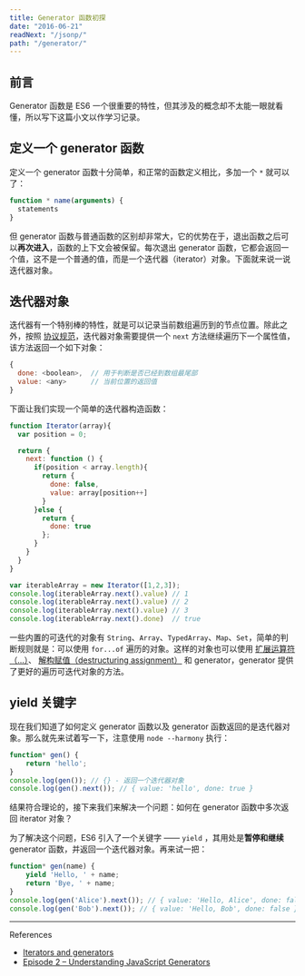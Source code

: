 ```yaml
---
title: Generator 函数初探
date: "2016-06-21"
readNext: "/jsonp/"
path: "/generator/"
---
```


## 前言
Generator 函数是 ES6 一个很重要的特性，但其涉及的概念却不太能一眼就看懂，所以写下这篇小文以作学习记录。

## 定义一个 generator 函数
定义一个 generator 函数十分简单，和正常的函数定义相比，多加一个 `*` 就可以了：
```js
function * name(arguments) {
  statements
}
```
但 generator 函数与普通函数的区别却非常大，它的优势在于，退出函数之后可以**再次进入**，函数的上下文会被保留。每次退出 generator 函数，它都会返回一个值，这不是一个普通的值，而是一个迭代器（iterator）对象。下面就来说一说迭代器对象。

##  迭代器对象

迭代器有一个特别棒的特性，就是可以记录当前数组遍历到的节点位置。除此之外，按照 [协议规范](https://developer.mozilla.org/en-US/docs/Web/JavaScript/Reference/Iteration_protocols)，迭代器对象需要提供一个 `next` 方法继续遍历下一个属性值，该方法返回一个如下对象：

```js
{
  done: <boolean>,  // 用于判断是否已经到数组最尾部
  value: <any>      // 当前位置的返回值
}

```

下面让我们实现一个简单的迭代器构造函数：
```js
function Iterator(array){
  var position = 0;

  return {
    next: function () {
      if(position < array.length){
        return {
          done: false,
          value: array[position++]
        }
      }else {
        return {
          done: true
        };
      }
    }
  }
}

var iterableArray = new Iterator([1,2,3]);
console.log(iterableArray.next().value) // 1
console.log(iterableArray.next().value) // 2
console.log(iterableArray.next().value) // 3
console.log(iterableArray.next().done)  // true
```
一些内置的可迭代的对象有 `String`、`Array`、`TypedArray`、`Map`、`Set`，简单的判断规则就是：可以使用 `for...of` 遍历的对象。这样的对象也可以使用 [扩展运算符（...）](https://developer.mozilla.org/en-US/docs/Web/JavaScript/Reference/Operators/Spread_operator)、 [解构赋值（destructuring assignment）](https://developer.mozilla.org/zh-CN/docs/Web/JavaScript/Reference/Operators/Destructuring_assignment) 和 generator，generator 提供了更好的遍历可迭代对象的方法。

## yield 关键字
现在我们知道了如何定义 generator 函数以及 generator 函数返回的是迭代器对象。那么就先来试着写一下，注意使用 `node --harmony` 执行：
```js
function* gen() {
    return 'hello';
}
console.log(gen()); // {} - 返回一个迭代器对象
console.log(gen().next()); // { value: 'hello', done: true }
```

结果符合理论的，接下来我们来解决一个问题：如何在 generator 函数中多次返回 iterator 对象？

为了解决这个问题，ES6 引入了一个关键字 —— `yield` ，其用处是**暂停和继续** generator 函数，并返回一个迭代器对象。再来试一把：

```js
function* gen(name) {
    yield 'Hello, ' + name;
    return 'Bye, ' + name;
}
console.log(gen('Alice').next()); // { value: 'Hello, Alice', done: false }
console.log(gen('Bob').next()); // { value: 'Hello, Bob', done: false }
```
- - -
References

- [Iterators and generators](https://developer.mozilla.org/en-US/docs/Web/JavaScript/Guide/Iterators_and_Generators)
- [Episode 2 – Understanding JavaScript Generators](http://knowthen.com/episode-2-understanding-javascript-generators/)
